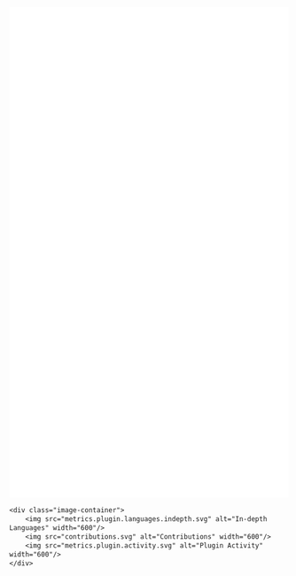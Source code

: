 <!DOCTYPE html>
<html lang="en">
<head>
    <meta charset="UTF-8">
    <meta name="viewport" content="width=device-width, initial-scale=1.0">
    <style>
        .image-container {
            display: flex;
            flex-wrap: wrap;
        }
        .image-container img {
            margin-right: 2px;
            vertical-align: top;
        }
    </style>
</head>
<body>
    <div class="image-container">
        <img src="github-metrics.svg" alt="GitHub Metrics" width="750"/>
    </div>

    <div class="image-container">
        <img src="metrics.plugin.languages.indepth.svg" alt="In-depth Languages" width="600"/>
        <img src="contributions.svg" alt="Contributions" width="600"/>
        <img src="metrics.plugin.activity.svg" alt="Plugin Activity" width="600"/>
    </div>
</body>
</html>
